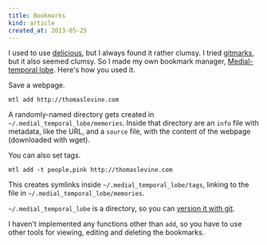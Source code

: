 ```yaml
---
title: Bookmarks
kind: article
created_at: 2013-05-25
---
```

I used to use [delicious](),
but I always found it rather clumsy. I tried
[gitmarks](),
but it also seemed clumsy. So I made my own bookmark manager,
[Medial-temporal lobe]().
Here's how you used it.

Save a webpage.

    mtl add http://thomaslevine.com

A randomly-named directory gets created in
`~/.medial_temporal_lobe/memories`. Inside that directory are
an `info` file with metadata, like the URL, and a `source` file,
with the content of the webpage (downloaded with wget).

You can also set tags.

    mtl add -t people,pink http://thomaslevine.com

This creates symlinks inside `~/.medial_temporal_lobe/tags`,
linking to the file in `~/.medial_temporal_lobe/memories`.

`~/.medial_temporal_lobe` is a directory, so you can
[version it with git]().

I haven't implemented any functions other than `add`, so you have to use
other tools for viewing, editing and deleting the bookmarks.

